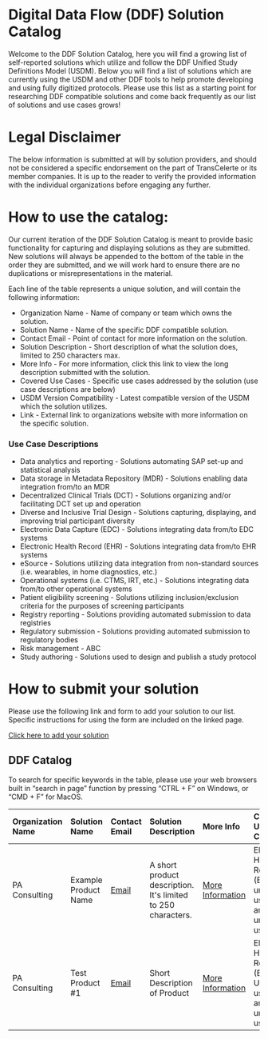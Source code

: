 # Digital Data Flow (DDF) Solution Catalog
Welcome to the DDF Solution Catalog, here you will find a growing list of self-reported solutions which utilize and follow the DDF Unified Study Definitions Model (USDM). Below you will find a list of solutions which are currently using the USDM and other DDF tools to help promote developing and using fully digitized protocols. Please use this list as a starting point for researching DDF compatible solutions and come back frequently as our list of solutions and use cases grows!

# Legal Disclaimer
The below information is submitted at will by solution providers, and should not be considered a specific endorsement on the part of TransCelerte or its member companies. It is up to the reader to verify the provided information with the individual organizations before engaging any further.

# How to use the catalog:
Our current iteration of the DDF Solution Catalog is meant to provide basic functionality for capturing and displaying solutions as they are submitted. New solutions will always be appended to the bottom of the table in the order they are submitted, and we will work hard to ensure there are no duplications or misrepresentations in the material.

Each line of the table represents a unique solution, and will contain the following information:

* Organization Name - Name of company or team which owns the solution.
* Solution Name - Name of the specific DDF compatible solution.
* Contact Email - Point of contact for more information on the solution.
* Solution Description - Short description of what the solution does, limited to 250 characters max.
* More Info - For more information, click this link to view the long description submitted with the solution.
* Covered Use Cases - Specific use cases addressed by the solution (use case descriptions are below)
* USDM Version Compatibility - Latest compatible version of the USDM which the solution utilizes.
* Link - External link to organizations website with more information on the specific solution.

### Use Case Descriptions
* Data analytics and reporting - Solutions automating SAP set-up and statistical analysis
* Data storage in Metadata Repository (MDR) - Solutions enabling data integration from/to an MDR
* Decentralized Clinical Trials (DCT) - Solutions organizing and/or facilitating DCT set up and operation
* Diverse and Inclusive Trial Design - Solutions capturing, displaying, and improving trial participant diversity
* Electronic Data Capture (EDC) - Solutions integrating data from/to EDC systems
* Electronic Health Record (EHR) - Solutions integrating data from/to EHR systems
* eSource - Solutions utilizing data integration from non-standard sources (i.e. wearables, in home diagnostics, etc.)
* Operational systems (i.e. CTMS, IRT, etc.) - Solutions integrating data from/to other operational systems
* Patient eligibility screening - Solutions utilizing inclusion/exclusion criteria for the purposes of screening participants
* Registry reporting - Solutions providing automated submission to data registries
* Regulatory submission - Solutions providing automated submission to regulatory bodies
* Risk management - ABC
* Study authoring - Solutions used to design and publish a study protocol

# How to submit your solution
Please use the following link and form to add your solution to our list. Specific instructions for using the form are included on the linked page.

[Click here to add your solution](https://github.com/transcelerate/ddf-catalog/issues/new?assignees=&labels=&projects=&template=new-catalog-entry.yml&title=%5BDDF+Catalog+Entry%5D+%3A+Please+Copy+Solution+Name+Here)

## DDF Catalog

To search for specific keywords in the table, please use your web browsers built in “search in page” function by pressing “CTRL + F” on Windows, or “CMD + F” for MacOS.

| Organization Name | Solution Name | Contact Email | Solution Description | More Info | Covered Use Cases | USDM Version Compatibility | Link |
| :--- | :--- | :--- | :--- | :--- | :--- | :--- | :--- |
| PA Consulting | Example Product Name | [Email](mailto:colin-bradshaw@paconsulting.com) | A short product description. It's limited to 250 characters. | [More Information](https://github.com/colin-bradshaw-pac/ddf-home-testing/issues/76) | Electronic Health Record (EHR), An unlisted use case, another unlisted use case | 3.0 | [LINK](www.example.website.com) |
| PA Consulting | Test Product #1 | [Email](mailto:Colin.Bradshaw@paconsulting.com) | Short Description of Product | [More Information](https://github.com/transcelerate/ddf-catalog/issues/1) | Electronic Health Record (EHR), Un-listed use case, another un-listed use case | 2.6 | [LINK](www.google.com) |
